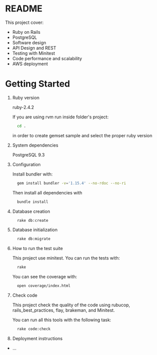 # README

This project cover:

  * Ruby on Rails
  * PostgreSQL
  * Software design
  * API Design and REST
  * Testing with Minitest
  * Code performance and scalability
  * AWS deployment

# Getting Started

1. Ruby version

    ruby-2.4.2

    If you are using rvm run inside folder's project:
    ```bash
      cd .
    ```
    in order to create gemset sample and select the proper ruby version

2. System dependencies

    PostgreSQL 9.3

3. Configuration

    Install bundler with:


    ```bash
      gem install bundler -v='1.15.4' --no-rdoc --no-ri
    ```

    Then install all dependencies with

    ```bash
      bundle install
    ```

4. Database creation

    ```bash
      rake db:create
    ```
5. Database initialization

    ```bash
      rake db:migrate
    ```
6. How to run the test suite

    This project use minitest. You can run the tests with:
    ```bash
      rake
    ```

    You can see the coverage with:
    ```bash
      open coverage/index.html
    ```

7. Check code

    This project check the quality of the code using rubucop, rails_best_practices,
    flay, brakeman, and Minitest.

    You can run all this tools with the following task:

    ```bash
      rake code:check
    ```
8. Deployment instructions

* ...
